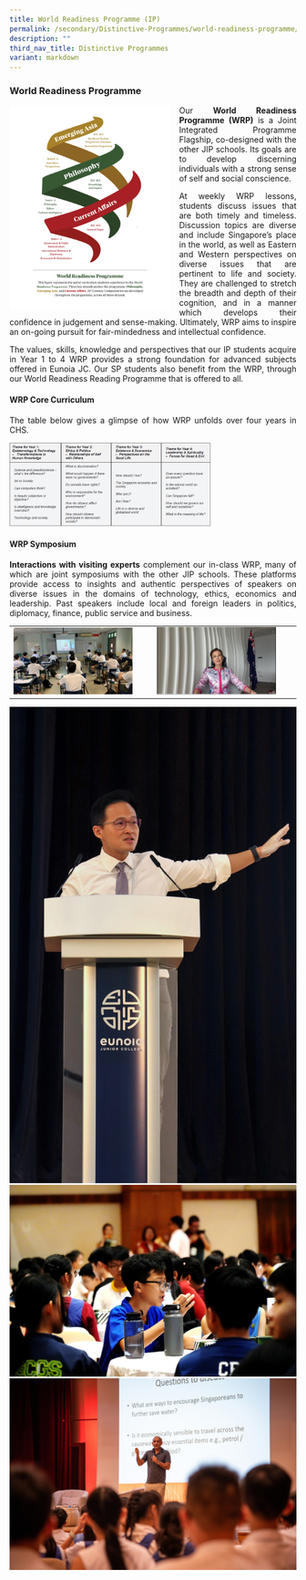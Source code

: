 ```yaml
---
title: World Readiness Programme (IP)
permalink: /secondary/Distinctive-Programmes/world-readiness-programme/
description: ""
third_nav_title: Distinctive Programmes
variant: markdown
---
```

### World Readiness Programme
<style>
p {text-align: justify;}
</style>
<img src="/images/wrp1.png" style="width:283px;height:360px;margin-right:15px;" align="left"> Our&nbsp;**World Readiness Programme (WRP)**&nbsp;is a Joint Integrated Programme Flagship, co-designed with the other JIP schools. Its goals are to develop discerning individuals with a strong sense of self and social conscience.

At weekly WRP lessons, students discuss issues that are both timely and timeless. Discussion topics are diverse and include Singapore’s place in the world, as well as Eastern and Western perspectives on diverse issues that are pertinent to life and society. They are challenged to stretch the breadth and depth of their cognition, and in a manner which develops their confidence in judgement and sense-making. Ultimately, WRP aims to inspire an on-going pursuit for fair-mindedness and intellectual confidence.

The values, skills, knowledge and perspectives that our IP students acquire in Year 1 to 4 WRP provides a strong foundation for advanced subjects offered in Eunoia JC. Our SP students also benefit from the WRP, through our World Readiness Reading Programme that is offered to all.

#### WRP Core Curriculum

The table below gives a glimpse of how WRP unfolds over four years in CHS.

<img src="/images/wrp2.png" style="width:70%">

#### WRP Symposium

**Interactions with visiting experts**&nbsp;complement our in-class WRP, many of which are joint symposiums with the other JIP schools. These platforms provide access to insights and authentic perspectives of speakers on diverse issues in the domains of technology, ethics, economics and leadership. Past speakers include local and foreign leaders in politics, diplomacy, finance, public service and business.

|  	|  	|
|---	|---	|
| <img src="/images/wrp3.png" style="width:88%"> 	|  <img src="/images/wrp6.png" style="width:88%">	|

![](/images/Secondary/WRP_1.jpg)![](/images/Secondary/WRP_2s.jpg)![](/images/Secondary/WRP_3ss.jpg)